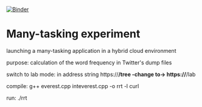 [![Binder](https://mybinder.org/badge_logo.svg)](https://mybinder.org/v2/gh/Templet-language/manytaskexpriment/master)
# Many-tasking experiment
launching a many-tasking application in a hybrid cloud environment

purpose: calculation of the word frequency in Twitter's dump files

switch to lab mode: in address string https://********/tree -change to-> https://********/lab

compile: g++ everest.cpp inteverest.cpp -o rrt -l curl

run: ./rrt <number of blocks> <Everest login> <Everest password>
